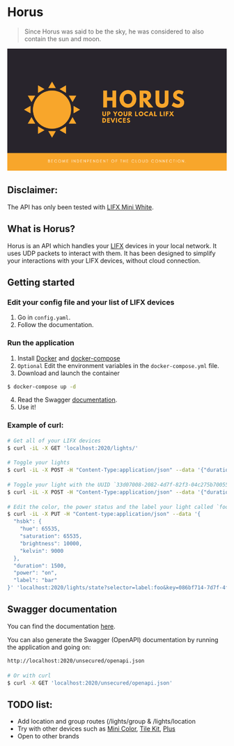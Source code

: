 # Horus
> Since Horus was said to be the sky, he was considered to also contain the sun and moon.

![horus illustration](.github/Horus.png "Horus Illustration")

## Disclaimer:
The API has only been tested with [LIFX Mini White](https://www.lifx.com/products/lifx-mini-white-e26).

## What is Horus?
Horus is an API which handles your [LIFX](https://www.lifx.com/) devices in your local network. It uses UDP packets to interact with them. It has been designed to simplify your interactions with your LIFX devices, without cloud connection.

## Getting started
### Edit your config file and your list of LIFX devices
1. Go in `config.yaml`.
2. Follow the documentation.

### Run the application
1. Install [Docker](https://docs.docker.com/install/) and [docker-compose](https://docs.docker.com/compose/install/)
2. `Optional` Edit the environment variables in the `docker-compose.yml` file.
3. Download and launch the container
```sh
$ docker-compose up -d
```
4. Read the Swagger [documentation](https://app.swaggerhub.com/apis-docs/fberrez/Horus/0.0.3).
5. Use it!

### Example of curl:
```sh
# Get all of your LIFX devices
$ curl -iL -X GET 'localhost:2020/lights/'

# Toggle your lights
$ curl -iL -X POST -H "Content-Type:application/json" --data '{"duration":1500}' 'localhost:2020/lights/toggle?selector=all&key=086bf714-7d7f-4f1c-a195-ba2809827374'

# Toggle your light with the UUID `33d07008-2082-4d7f-82f3-04c275b70055`
$ curl -iL -X POST -H "Content-Type:application/json" --data '{"duration":1500}' 'localhost:2020/lights/toggle?selector=uuid:33d07008-2082-4d7f-82f3-04c275b70055&key=086bf714-7d7f-4f1c-a195-ba2809827374'

# Edit the color, the power status and the label your light called `foo`
$ curl -iL -X PUT -H "Content-type:application/json" --data '{
  "hsbk": {
    "hue": 65535,
    "saturation": 65535,
    "brightness": 10000,
    "kelvin": 9000
  },
  "duration": 1500,
  "power": "on",
  "label": "bar"
}' 'localhost:2020/lights/state?selector=label:foo&key=086bf714-7d7f-4f1c-a195-ba2809827374'
```

## Swagger documentation
You can find the documentation [here](https://app.swaggerhub.com/apis-docs/fberrez/Horus/0.0.3).

You can also generate the Swagger (OpenAPI) documentation by running the application and going on:
```sh
http://localhost:2020/unsecured/openapi.json

# Or with curl
$ curl -X GET 'localhost:2020/unsecured/openapi.json'
```

## TODO list:
- Add location and group routes (/lights/group & /lights/location
- Try with other devices such as [Mini Color](https://www.lifx.com/collections/featured-products/products/lifx-mini-color-e26), [Tile Kit](https://www.lifx.com/collections/featured-products/products/lifx-tile), [Plus](https://www.lifx.com/collections/featured-products/products/lifx-plus-e26)
- Open to other brands
